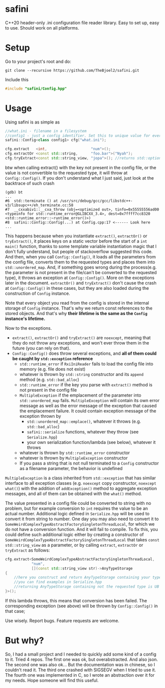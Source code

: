 # safini
C++20 header-only .ini configuration file reader library.
Easy to set up, easy to use. Should work on all platforms.

# Setup
Go to your project's root and do:
```
git clone --recursive https://github.com/TheBjoel2/safini.git
```
Include this
```cpp
#include "safini/Config.hpp"
```

# Usage
Using safini is as simple as
```cpp
//what.ini - filename in a filesystem
//config1 - just a config identifier. Set this to unique value for every safini::Config instance
safini::Config<class config1> cfg("what.ini");

cfg.extract   <int,                    "num">();
cfg.extractOr <const std::string,      "foo.bar">("Nyah");
cfg.tryExtract<const std::string_view, "jopa">(); //returns std::optional
```
btw when calling extract() with the key not present in the config file,
or the value is not convertible to the requested type, it will throw at ``Config::Config()``.
If you don't understand what I just said, just look at the backtrace of such crash
```
(gdb) bt
...
#6  std::terminate () at /usr/src/debug/gcc/gcc/libstdc++-v3/libsupc++/eh_terminate.cc:58
#7  __cxxabiv1::__cxa_throw (obj=<optimized out>, tinfo=0x55555556ad00 <typeinfo for std::runtime_error@GLIBCXX_3.4>, dest=0x7ffff7cc8320 <std::runtime_error::~runtime_error()>)
#8  safini::Config::Config(...) at Config.cpp:17 <------ Look here
...
```
This happens because when you instantiate ``extract()``, ``extractOr()`` or ``tryExtract()``,
it places keys on a static vector before the start of a `int main()` function,
thanks to some template variable instantiation magic
that I don't fully understand, but people of stackoverflow suggested this code.
And then, when you call ``Config::Config()``, it loads all the parameters from the config file,
converts them to the requested types and places them into ``std::unordered_map``. And, if something goes wrong
during the process(e.g. the parameter is not present in the file/can't be converted to the requested type),
it throws an exception at ``Config::Config()``. More on the exceptions later in the document.
``extractOr()`` and ``tryExtract()`` don't cause the crash at ``Config::Config()`` in these cases, but they are also
loaded during the construction of ``Config`` instance.

Note that every object you read from the config is stored in the internal storage of ``Config`` instance.
That's why we return const references to the stored objects.
And that's why **their lifetime is the same as the ``Config`` instance's lifetime.**

Now to the exceptions.
- ``extract()``, ``extractOr()`` and ``tryExtract()`` are ``noexcept``, meaning that
they do not throw any exceptions, and won't ever throw them in the future (you can rely on that).
- ``Config::Config()`` does throw several exceptions, and **all of them could be caught by ``std::exception`` reference**
  - ``std::runtime_error`` if ``RxiIniReader`` fails to load the config file into memory (e.g. file does not exist)
  - whatever is thrown by ``std::string`` constructor and its ``append`` method (e.g. ``std::bad_alloc``)
  - ``std::runtime_error`` if the key you parse with ``extract()`` method is not present in the config file
  - ``MultipleException`` if the emplacement of the parameter into ``std::unordered_map`` fails.
    ``MultipleException`` will contain its own error message as well as the error message of the exception
    that caused the emplacement failure. It could contain exception message of the exception thrown by
    - ``std::unordered_map::emplace()``, whatever it throws (e.g. ``std::bad_alloc``)
    - ``safini::serialize`` functions, whatever they throw (see ``Serialize.hpp``)
    - your own serialization function/lambda (see below), whatever it throws
  - whatever is thrown by ``std::runtime_error`` constructor
  - whatever is thrown by ``MultipleException`` constructor
  - If you pass a string that is not null terminated to a ``Config`` constructor as a filename parameter,
    the behavior is undefined

``MultipleException`` is a class inherited from ``std::exception`` that has similar interface to all exception classes
(e.g. ``noexcept`` copy constructor, ``noexcept what()``) with the addition of ``addException()`` method to
aggregate exception messages, and all of them can be obtained with the ``what()`` method.

The value presented in a config file could be converted to string with no problem,
but for example conversion to ``int`` requires the value to be an actual number.
Additional logic defined in ``Serialize.hpp`` will be used to convert it from string to number.
One day you may also need to convert it to ``SomeWeirdComplexTypeAbstractFactorySingletonThreadLocal``,
for which we do not have a conversion function. And it will fail to compile.
To fix this, you could define such additional logic either by creating a constructor of
``SomeWeirdComplexTypeAbstractFactorySingletonThreadLocal`` that takes ``const std::string_view``
as a parameter, or by calling ``extract``, ``extractOr`` or ``tryExtract`` as follows:
```cpp
cfg.extract<SomeWeirdComplexTypeAbstractFactorySingletonThreadLocal,
            "num",
            [](const std::string_view str)->AnyTypeStorage
{
    //here you construct and return AnyTypeStorage containing your type
    //you can find examples in Serialize.hpp
    //returning AnyTypeStorage containing not the requested type is UB
}>();
```
If this lambda throws, this means that conversion has been failed. The corresponding exception (see above)
will be thrown by ``Config::Config()`` in that case;

Use wisely. Report bugs. Feature requests are welcome.

# But why?
So, I had a small project and I needed to quickly add some kind of a config to it.
Tried 4 repos.
The first one was ok, but overabstracted. And also json.
The second one was also ok... But the documentation was in chinese, so I couldn't read it.
The third one crashed with SIGSEGV when I tried to use it.
The fourth one was implemented in C, so I wrote an abstraction over it for my needs. Hope someone will find this useful.
